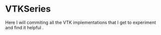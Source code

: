 # VTKSeries
Here I will commiting all the VTK implementations that I get to experiment and find it helpful . 
